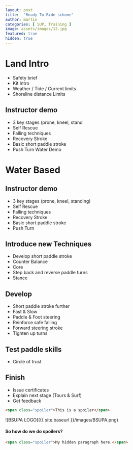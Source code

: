 ```yaml
---
layout: post
title:  "Ready To Ride scheme"
author: martin
categories: [ SUP, Training ]
image: assets/images/12.jpg
featured: true
hidden: true
---
```


# Land Intro
- Safety brief
- Kit Intro
- Weather / Tide / Current limits
- Shoreline distance Limits

## Instructor demo
- 3 key stages (prone, kneel, stand
- Self Rescue
- Falling techniques
- Recovery Stroke
- Basic short paddle stroke
- Push Turn	Water Demo

# Water Based
## Instructor demo
- 3 key stages (prone, kneel, standing)
- Self Rescue
- Falling techniques
- Recovery Stroke
- Basic short paddle stroke
- Push Turn

## Introduce new Techniques
- Develop short paddle stroke
- Counter Balance
- Core
- Step back and reverse paddle turns
- Stance

## Develop
- Short paddle stroke further
- Fast & Slow
- Paddle & Foot steering
- Reinforce safe falling
- Forward steering stroke
- Tighten up turns

## Test paddle skills
-  Circle of trust

## Finish
- Issue certificates
- Explain next stage (Tours & Surf)
- Get feedback



```html
<span class="spoiler">This is a spoiler</span>
```

!\[BSUPA LOGO]({{ site.baseurl }}/images/BSUPA.png)




#### So how do we do spoilers?

```html
<span class="spoiler">My hidden paragraph here.</span>
```
